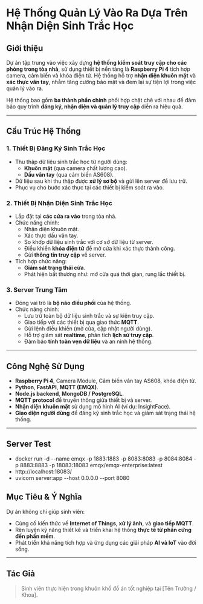 # Hệ Thống Quản Lý Vào Ra Dựa Trên Nhận Diện Sinh Trắc Học

## Giới thiệu

Dự án tập trung vào việc xây dựng **hệ thống kiểm soát truy cập cho các phòng trong tòa nhà**, sử dụng thiết bị nền tảng là **Raspberry Pi 4** tích hợp camera, cảm biến và khóa điện tử. Hệ thống hỗ trợ **nhận diện khuôn mặt** và **xác thực vân tay**, nhằm tăng cường bảo mật và đem lại sự tiện lợi trong việc quản lý vào ra.

Hệ thống bao gồm **ba thành phần chính** phối hợp chặt chẽ với nhau để đảm bảo quy trình **đăng ký, nhận diện và quản lý truy cập** diễn ra hiệu quả.

---

## Cấu Trúc Hệ Thống

### 1. Thiết Bị Đăng Ký Sinh Trắc Học

- Thu thập dữ liệu sinh trắc học từ người dùng:
  - **Khuôn mặt** (qua camera chất lượng cao).
  - **Dấu vân tay** (qua cảm biến AS608).
- Dữ liệu sau khi thu thập được **xử lý sơ bộ** và gửi lên server để lưu trữ.
- Phục vụ cho bước xác thực tại các thiết bị kiểm soát ra vào.

### 2. Thiết Bị Nhận Diện Sinh Trắc Học

- Lắp đặt tại **các cửa ra vào** trong tòa nhà.
- Chức năng chính:
  - Nhận diện khuôn mặt.
  - Xác thực dấu vân tay.
  - So khớp dữ liệu sinh trắc với cơ sở dữ liệu từ server.
  - Điều khiển **khóa điện tử** để mở cửa khi xác thực thành công.
  - Gửi **thông tin truy cập** về server.
- Tích hợp chức năng:
  - **Giám sát trạng thái cửa**.
  - Phát hiện bất thường như: mở cửa quá thời gian, rung lắc thiết bị.

### 3. Server Trung Tâm

- Đóng vai trò là **bộ não điều phối** của hệ thống.
- Chức năng chính:
  - Lưu trữ toàn bộ dữ liệu sinh trắc và sự kiện truy cập.
  - Giao tiếp với các thiết bị qua giao thức **MQTT**.
  - Gửi lệnh điều khiển (mở cửa, cập nhật người dùng).
  - Hỗ trợ giám sát **realtime**, phân tích **lịch sử truy cập**.
  - Đảm bảo **tính toàn vẹn dữ liệu** và an ninh hệ thống.

---

## Công Nghệ Sử Dụng

- **Raspberry Pi 4**, Camera Module, Cảm biến vân tay AS608, khóa điện từ.
- **Python**, **FastAPI**, **MQTT (EMQX)**.
- **Node.js backend**, **MongoDB / PostgreSQL**.
- **MQTT protocol** để truyền thông giữa thiết bị và server.
- **Nhận diện khuôn mặt** sử dụng mô hình AI (ví dụ: InsightFace).
- **Giao diện người dùng** để đăng ký sinh trắc học và giám sát trạng thái hệ thống.

---
## Server Test
- docker run -d --name emqx -p 1883:1883 -p 8083:8083 -p 8084:8084 -p 8883:8883 -p 18083:18083 emqx/emqx-enterprise:latest
- http://localhost:18083/
- uvicorn server:app --host 0.0.0.0 --port 8080

## Mục Tiêu & Ý Nghĩa

Dự án không chỉ giúp sinh viên:

- Củng cố kiến thức về **Internet of Things**, **xử lý ảnh**, và **giao tiếp MQTT**.
- Rèn luyện kỹ năng thiết kế và triển khai hệ thống **thực tế từ phần cứng đến phần mềm**.
- Phát triển khả năng tích hợp và ứng dụng các giải pháp **AI và IoT** vào đời sống.

---

## Tác Giả

> Sinh viên thực hiện trong khuôn khổ đồ án tốt nghiệp tại [Tên Trường / Khoa].


